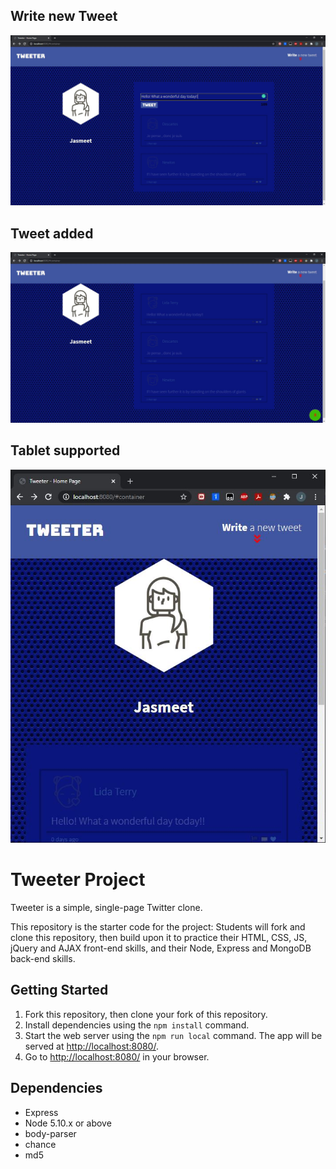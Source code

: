 ## Write new Tweet
!["Write new Tweet"](https://github.com/JasmeetRangar/tweeter/blob/master/public/docs/new-tweet.JPG)
## Tweet added
!["Tweet added"](https://github.com/JasmeetRangar/tweeter/blob/master/public/docs/dashboard.JPG)
## Tablet supported <br/>
!["Tablet supported"](https://github.com/JasmeetRangar/tweeter/blob/master/public/docs/tablet.JPG)

# Tweeter Project

Tweeter is a simple, single-page Twitter clone.

This repository is the starter code for the project: Students will fork and clone this repository, then build upon it to practice their HTML, CSS, JS, jQuery and AJAX front-end skills, and their Node, Express and MongoDB back-end skills.

## Getting Started

1. Fork this repository, then clone your fork of this repository.
2. Install dependencies using the `npm install` command.
3. Start the web server using the `npm run local` command. The app will be served at <http://localhost:8080/>.
4. Go to <http://localhost:8080/> in your browser.

## Dependencies

- Express
- Node 5.10.x or above
- body-parser
- chance
- md5